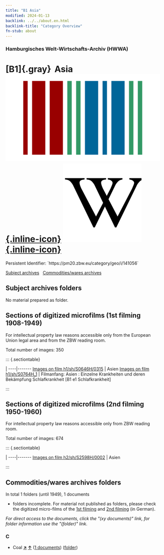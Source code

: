 ```yaml
---
title: "B1 Asia"
modified: 2024-01-13
backlink: ../../about.en.html
backlink-title: "Category Overview"
fn-stub: about
---
```


### Hamburgisches Welt-Wirtschafts-Archiv (HWWA)

# [B1]{.gray}&#8201; Asia &#160; [![Wikidata](/images/Wikidata-logo.svg "Wikidata"){.inline-icon}](http://www.wikidata.org/entity/Q48) [![Wikipedia](/images/Wikipedia-W.svg "Wikipedia"){.inline-icon}](https://en.wikipedia.org/wiki/Asia)

<div class="hint">Persistent Identifier: `https://pm20.zbw.eu/category/geo/i/141056`</div>





[Subject archives](#subject-archives-folders) &#160; [Commodities/wares archives](#commoditieswares-archives-folders)




## Subject archives folders








No material prepared as folder.



<a id="filmsections" />

## Sections of digitized microfilms (1st filming 1908-1949)

<p>For intellectual property law reasons accessible only from the European Union legal area and from the ZBW reading room.</p>



<p>Total number of images: 350</p>




::: {.sectiontable}

 | 
----|-------
<a class="btn" href="https://pm20.zbw.eu/film/h1/sh/S0646H/0315" rel="nofollow">Images on film h1/sh/S0646H/0315</a> | Asien
<a class="btn" href="https://pm20.zbw.eu/film/h1/sh/S0764H_1" rel="nofollow">Images on film h1/sh/S0764H_1</a> | Filmanfang: Asien : Einzelne Krankheiten und deren Bekämpfung Schlafkrankheit [B1 e1 Schlafkrankheit]


:::




## Sections of digitized microfilms (2nd filming 1950-1960)

<p>For intellectual property law reasons accessible only from ZBW reading room.</p>



<p>Total number of images: 674</p>




::: {.sectiontable}

 | 
----|-------
<a class="btn" href="https://pm20.zbw.eu/film/h2/sh/S2598H/0002" rel="nofollow">Images on film h2/sh/S2598H/0002</a> | Asien


:::














## Commodities/wares archives folders











In total 1 folders (until 1949), 1 documents
- folders incomplete.  For material not published as folders, please check the
digitized micro-films of the [1st filming](/film/h1_wa.de.html) and [2nd
filming](/film/h2_wa.de.html) (in German).

_For direct access to the documents, click the "(xy documents)" link, for folder information use the "(folder)" link._



### C

- Coal [**&nearr;**](../../../ware/i/143120/about.en.html "Coal (xXX all over the world)") [**&uarr;**](../../../ware/about.en.html#PRB02.01 "Ware category system") (<a href="https://pm20.zbw.eu/iiifview/folder/wa/143120,141056" title="about: Coal : Asia" target="_blank">1 documents</a>) ([folder](../../../../folder/wa/1431xx/143120/1410xx/141056/about.en.html))




